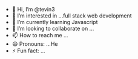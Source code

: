 - 👋 Hi, I’m @tevin3
- 👀 I’m interested in ...full stack web development
- 🌱 I’m currently learning Javascript
- 💞️ I’m looking to collaborate on ...
- 📫 How to reach me ...
- 😄 Pronouns: ...He
- ⚡ Fun fact: ...

<!---
tevin3/tevin3 is a ✨ special ✨ repository because its `README.md` (this file) appears on your GitHub profile.
You can click the Preview link to take a look at your changes.
--->

